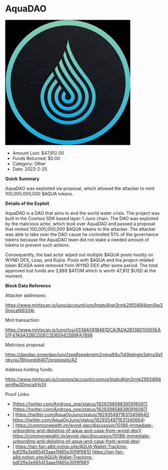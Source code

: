 # AquaDAO
![AquaDAO](/rektimages/AquaDAO.png)
- Amount Lost: $47,912.00
- Funds Returned: $0.00
- Category: Other
- Date: 2023-2-25

**Quick Summary**

AquaDAO was exploited via proposal, which allowed the attacker to mint 100,000,000,000 $AQUA tokens.

  


 **Details of the Exploit**

AquaDAO is a DAO that aims to end the world water crisis. The project was built in the Cosmos SDK based layer-1 Juno chain. The DAO was exploited by the malicious actor, which took over AquaDAO and passed a proposal that minted 100,000,000,000 $AQUA tokens to the attacker. The attacker was able to take over the DAO cause he controlled 51% of the governance tokens because the AquaDAO team did not stake a needed amount of tokens to prevent such actions.

Consequently, the bad actor wiped out multiple $AQUA pools mostly on WYND DEX, Loop, and Kujira. Pools with $AQUA and the project-related token $CASA were removed from WYND DEX after some period. The total approved lost funds are 3,889 $ATOM which is worth 47,912 $USD at the moment.

  


 **Block Data Reference**

Attacker addresses:

https://www.mintscan.io/juno/account/juno1matu8jgn3rmk2955j694qmj9w30nycaf49334r

  


Mint transaction:

https://www.mintscan.io/juno/txs/4338A591B461DCA7ADA2B138D10955EA51F47A5A32BCDDEC3D659425B9FA7898

  


Malicious proposal:

https://daodao.zone/dao/juno1zea8sewknejm2yqva89u7jd3kdngm3ahra3lxfnkvxju78ljyurqldl407/proposals/A2

  


Address holding funds:

https://www.mintscan.io/cosmos/account/cosmos1matu8jgn3rmk2955j694qmj9w30nycafrhj2jl


Proof Links:
- [https://twitter.com/Airdrops_one/status/1629298588390916097](https://twitter.com/Airdrops_one/status/1629298588390916097)
- [ https://twitter.com/AquaOnJuno/status/1629354971631345664]( https://twitter.com/AquaOnJuno/status/1629354971631345664)
- [ https://commonwealth.im/wynd-dao/discussion/10188-immediate-unbonding-and-delisting-of-aqua-and-casa-from-wynd-dex]( https://commonwealth.im/wynd-dao/discussion/10188-immediate-unbonding-and-delisting-of-aqua-and-casa-from-wynd-dex)
- [ https://tan-fan-a8d.notion.site/AQUA-Wallet-Tracking-bdf2ffa3e6654f3aae1f465e30f9f981]( https://tan-fan-a8d.notion.site/AQUA-Wallet-Tracking-bdf2ffa3e6654f3aae1f465e30f9f981)


